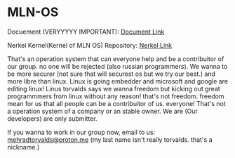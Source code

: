 # MLN-OS

Docuement (VERYYYYY IMPORTANT): [Document Link](https://github.com/mlnstudio/MLN-OS/blob/main/pre%20document%20updated.pdf)

Nerkel Kernel(Kernel of MLN OS) Repository: [Nerkel Link](https://github.com/MehradDraco/nerkel)

That's an operation system that can everyone help and be a contribuitor of our group. no one will be rejected (also russian programmers). We wanna to be more securer (not sure that will securest os but we try our best.) and more libre than linux. Linux is going embedder and microsoft and google are editing linux! Linus torvalds says we wanna freedom but kicking out great programmmers from linux without any reason! that's not freedom. freedom mean for us that all people can be a contribuitor of us. everyone! That's not a operation system of a company or an stable owner. We are (Our developers) are only submitter.

If you wanna to work in our group now, email to us: mehradtorvalds@proton.me (my last name isn't really torvalds. that's a nickname.)
